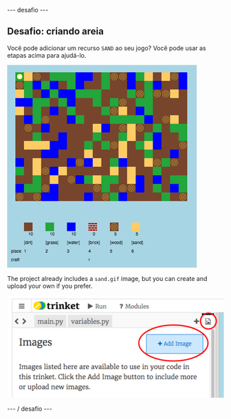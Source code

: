 \--- desafio \---

## Desafio: criando areia

Você pode adicionar um recurso `SAND` ao seu jogo? Você pode usar as etapas acima para ajudá-lo.

![captura de tela](images/craft-sand.png)

The project already includes a `sand.gif` image, but you can create and upload your own if you prefer.

![captura de tela](images/craft-upload.png)

\--- / desafio \---